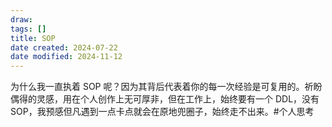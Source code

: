 ```yaml
---
draw:
tags: []
title: SOP
date created: 2024-07-22
date modified: 2024-11-12
---
```


为什么我一直执着 SOP 呢？因为其背后代表着你的每一次经验是可复用的。祈盼偶得的灵感，用在个人创作上无可厚非，但在工作上，始终要有一个 DDL，没有 SOP，我预感但凡遇到一点卡点就会在原地兜圈子，始终走不出来。#个人思考
